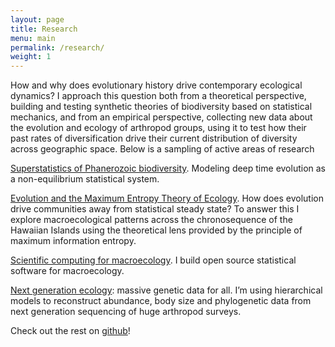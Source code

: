 ```yaml
---
layout: page
title: Research
menu: main
permalink: /research/
weight: 1
---
```


How and why does evolutionary history drive contemporary ecological dynamics? I approach this question both from a theoretical perspective, building and testing synthetic theories of biodiversity based on statistical mechanics, and from an empirical perspective, collecting new data about the evolution and ecology of arthropod groups, using it to test how their past rates of diversification drive their current distribution of diversity across geographic space.  Below is a sampling of active areas of research

[Superstatistics of Phanerozoic biodiversity](https://ajrominger.github.io/research/sstat).  Modeling deep time evolution as a non-equilibrium statistical system.

[Evolution and the Maximum Entropy Theory of Ecology](https://ajrominger.github.io/research/evolMaxEnt). How does evolution drive communities away from statistical steady state? To answer this I explore macroecological patterns across the chronosequence of the Hawaiian Islands using the theoretical lens provided by the principle of maximum information entropy.

[Scientific computing for macroecology](https://ajrominger.github.io/research/rPack). I build open source statistical software for macroecology.

[Next generation ecology](https://ajrominger.github.io/research/ngEco): massive genetic data for all. I’m using hierarchical models to reconstruct abundance, body size and phylogenetic data from next generation sequencing of huge arthropod surveys.

Check out the rest on [github](https://github.com/ajrominger)!